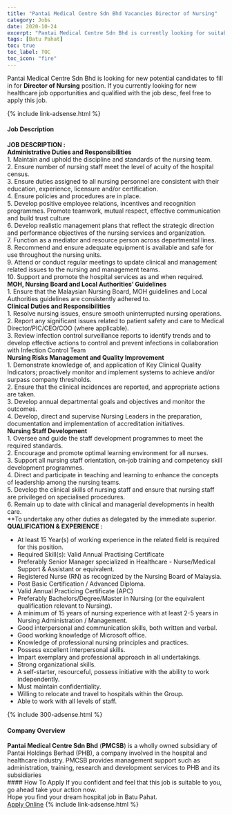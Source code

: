 ```yaml
---
title: "Pantai Medical Centre Sdn Bhd Vacancies Director of Nursing" 
category: Jobs 
date: 2020-10-24 
excerpt: "Pantai Medical Centre Sdn Bhd is currently looking for suitable person to fill in the Director of Nursing which positioned at Batu Pahat" 
tags: [Batu Pahat] 
toc: true 
toc_label: TOC 
toc_icon: "fire" 
--- 
```


<p>Pantai Medical Centre Sdn Bhd is looking for new potential candidates to fill in for <b>Director of Nursing</b> position. If you currently looking for new healthcare job opportunities and qualified with the job desc, feel free to apply this job.
</p>{% include link-adsense.html %} 
<div><div><h4>Job Description</h4></div><div><div><span><div><div>&#8203;<strong>JOB DESCRIPTION :</strong></div><div><div><strong>Administrative Duties and Responsibilities</strong></div><div>1. Maintain and uphold the discipline and standards of the nursing team.&#160;</div><div>2. Ensure number of nursing staff meet the level of acuity of the hospital census.</div><div>3. Ensure duties assigned to all nursing personnel are consistent with their education, experience, licensure and/or certification.&#160;</div><div>4. Ensure policies and procedures are in place.</div><div>5. Develop positive employee relations, incentives and recognition programmes. Promote teamwork, mutual respect, effective communication and build trust culture</div><div>6. Develop realistic management plans that reflect the strategic direction and performance objectives of the nursing services and organization.</div><div>7. Function as a mediator and resource person across departmental lines.</div><div>8. Recommend and ensure adequate equipment is available and safe for use throughout the nursing units.&#160;</div><div>9. Attend or conduct regular meetings to update clinical and management related issues to the nursing and management teams.&#160;</div><div>10. Support and promote the hospital services as and when required.</div><div><strong>MOH, Nursing Board and Local Authorities&#8217; Guidelines</strong></div><div>1. Ensure that the Malaysian Nursing Board, MOH guidelines and Local Authorities guidelines are consistently adhered to.</div><div><strong>Clinical Duties and Responsibilities</strong></div><div>1. Resolve nursing issues, ensure smooth uninterrupted nursing operations.</div><div>2. Report any significant issues related to patient safety and care to Medical Director/PIC/CEO/COO (where applicable).</div><div>3. Review infection control surveillance reports to identify trends and to develop effective actions to control and prevent infections in collaboration with Infection Control Team</div><div><strong>Nursing Risks Management and Quality Improvement</strong></div><div>1. Demonstrate knowledge of, and application of Key Clinical Quality Indicators; proactively monitor and implement systems to achieve and/or surpass company thresholds.</div><div>2. Ensure that the clinical incidences are reported, and appropriate actions are taken.</div><div>3. Develop annual departmental goals and objectives and monitor the outcomes.</div><div>4. Develop, direct and supervise Nursing Leaders in the preparation, documentation and implementation of accreditation initiatives.</div><div><strong>Nursing Staff Development</strong>&#160;</div><div>1. Oversee and guide the staff development programmes to meet the required standards.&#160;&#160;</div><div>2. Encourage and promote optimal learning environment for all nurses.&#160;</div><div>3. Support all nursing staff orientation, on-job training and competency skill development programmes.</div><div>4. Direct and participate in teaching and learning to enhance the concepts of leadership among the nursing teams.</div><div>5. Develop the clinical skills of nursing staff and ensure that nursing staff are privileged on specialised procedures.</div><div>6. Remain up to date with clinical and managerial developments in health care.&#160;</div><div>**To undertake any other duties as delegated by the immediate superior.</div><div><strong>QUALIFICATION &amp; EXPERIENCE :</strong></div></div><ul><li>At least 15&#160;Year(s) of working experience in the related field is required for this position.</li><li>Required Skill(s): Valid Annual Practising Certificate</li><li>Preferably Senior Manager specialized in Healthcare - Nurse/Medical Support &amp; Assistant or equivalent.</li><li>Registered Nurse (RN) as recognized by the Nursing Board of Malaysia.</li><li>Post Basic Certification / Advanced Diploma.</li><li>Valid Annual Practicing Certificate (APC)</li><li>Preferably Bachelors/Degree/Master in Nursing (or the equivalent qualification relevant to Nursing).</li><li>A minimum of 15 years of nursing experience with at least 2-5 years in Nursing Administration / Management.</li><li>Good interpersonal and communication skills, both written and verbal.</li><li>Good working knowledge of Microsoft office.</li><li>Knowledge of professional nursing principles and practices.</li><li>Possess excellent interpersonal skills.</li><li>Impart exemplary and professional approach in all undertakings.</li><li>Strong organizational skills.</li><li>A self-starter, resourceful, possess initiative with the ability to work independently.</li><li>Must maintain confidentiality.</li><li>Willing to relocate and travel to hospitals within the Group.</li><li>Able to work with all levels of staff.</li></ul></div></span></div></div></div> 
{% include 300-adsense.html %} 
<div><div><h4>Company Overview</h4></div><div><div><span><div><div><strong>Pantai Medical Centre Sdn Bhd</strong> (<strong>PMCSB</strong>) is a wholly owned subsidiary of Pantai Holdings Berhad (PHB), a company involved in the hospital and healthcare industry. PMCSB provides management support such as administration, training, research and development services to PHB and its subsidiaries</div></div></span></div></div></div> 
#### How To Apply 
If you confident and feel that this job is suitable to you, go ahead take your action now. <br/> 
Hope you find your dream hospital job in Batu Pahat. <br/> 
<a href="https://www.jobstreet.com.my/en/job/director-of-nursing-4403427?jobId=jobstreet-my-job-4403427" class="btn btn--warning" target="_blank" rel="nofollow noopenner">Apply Online</a> 
{% include link-adsense.html %} 